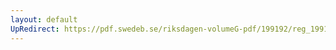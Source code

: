```yaml
---
layout: default
UpRedirect: https://pdf.swedeb.se/riksdagen-volumeG-pdf/199192/reg_199192/reg_199192_0142.pdf
---
```

